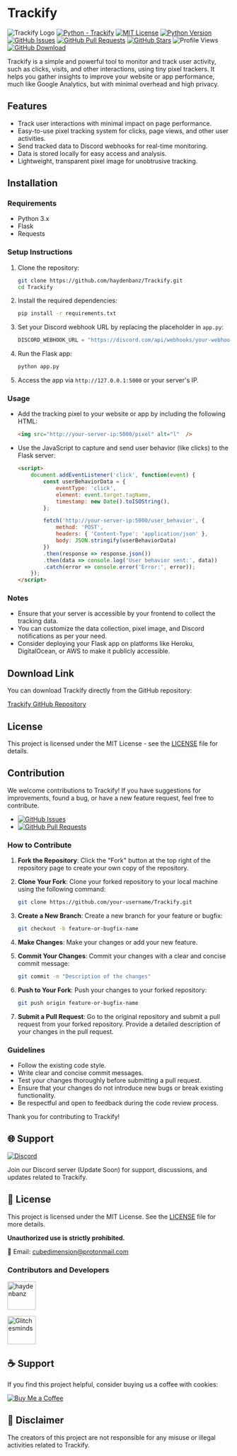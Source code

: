 # Trackify

![Trackify Logo](https://github.com/haydenbanz/Trackify/blob/main/Trackify.png)
[![Python - Trackify](https://img.shields.io/static/v1?label=Python&message=Trackify&color=%242A3E87&labelColor=%236A7DA8&style=for-the-badge&&logo=python)](https://github.com/haydenbanz/Trackify)
[![MIT License](https://img.shields.io/static/v1?label=License&message=MIT&color=%233DA639&labelColor=%23e3e3e3&style=for-the-badge)](https://github.com/haydenbanz/Trackify/blob/main/LICENSE)
[![Python Version](https://img.shields.io/static/v1?label=Python&message=3.6%2B&color=%230078D6&labelColor=%23e3e3e3&style=for-the-badge&logo=python)](https://www.python.org/downloads/)
[![GitHub Issues](https://img.shields.io/github/issues/haydenbanz/Trackify?style=for-the-badge)](https://github.com/haydenbanz/Trackify/issues)
[![GitHub Pull Requests](https://img.shields.io/github/issues-pr/haydenbanz/Trackify?style=for-the-badge)](https://github.com/haydenbanz/Trackify/pulls)
[![GitHub Stars](https://img.shields.io/github/stars/haydenbanz/Trackify?style=for-the-badge)](https://github.com/haydenbanz/Trackify/stargazers)
![Profile Views](https://komarev.com/ghpvc/?username=haydenbanz&color=%232A3E87&labelColor=%236A7DA8&style=for-the-badge)
[![GitHub Download](https://img.shields.io/static/v1?label=Download&message=Trackify&color=%242A3E87&labelColor=%236A7DA8&style=for-the-badge)](https://github.com/haydenbanz/Trackify/releases)


Trackify is a simple and powerful tool to monitor and track user activity, such as clicks, visits, and other interactions, using tiny pixel trackers. It helps you gather insights to improve your website or app performance, much like Google Analytics, but with minimal overhead and high privacy.


## Features
- Track user interactions with minimal impact on page performance.
- Easy-to-use pixel tracking system for clicks, page views, and other user activities.
- Send tracked data to Discord webhooks for real-time monitoring.
- Data is stored locally for easy access and analysis.
- Lightweight, transparent pixel image for unobtrusive tracking.

## Installation

### Requirements
- Python 3.x
- Flask
- Requests

### Setup Instructions
1. Clone the repository:
    ```bash
    git clone https://github.com/haydenbanz/Trackify.git
    cd Trackify
    ```

2. Install the required dependencies:
    ```bash
    pip install -r requirements.txt
    ```

3. Set your Discord webhook URL by replacing the placeholder in `app.py`:
    ```python
    DISCORD_WEBHOOK_URL = "https://discord.com/api/webhooks/your-webhook-url"
    ```

4. Run the Flask app:
    ```bash
    python app.py
    ```

5. Access the app via `http://127.0.0.1:5000` or your server's IP.

### Usage
- Add the tracking pixel to your website or app by including the following HTML:
    ```html
    <img src="http://your-server-ip:5000/pixel" alt="l"  />
    ```

- Use the JavaScript to capture and send user behavior (like clicks) to the Flask server:
    ```html
    <script>
        document.addEventListener('click', function(event) {
            const userBehaviorData = {
                eventType: 'click',
                element: event.target.tagName,
                timestamp: new Date().toISOString(),
            };

            fetch('http://your-server-ip:5000/user_behavior', {
                method: 'POST',
                headers: { 'Content-Type': 'application/json' },
                body: JSON.stringify(userBehaviorData)
            })
            .then(response => response.json())
            .then(data => console.log('User behavior sent:', data))
            .catch(error => console.error('Error:', error));
        });
    </script>
    ```

### Notes
- Ensure that your server is accessible by your frontend to collect the tracking data.
- You can customize the data collection, pixel image, and Discord notifications as per your need.
- Consider deploying your Flask app on platforms like Heroku, DigitalOcean, or AWS to make it publicly accessible.

## Download Link
You can download Trackify directly from the GitHub repository:

[Trackify GitHub Repository](https://github.com/haydenbanz/Trackify)

## License
This project is licensed under the MIT License - see the [LICENSE](LICENSE) file for details.

## Contribution

We welcome contributions to Trackify! If you have suggestions for improvements, found a bug, or have a new feature request, feel free to contribute.

- [![GitHub Issues](https://img.shields.io/github/issues/haydenbanz/Trackify?style=for-the-badge)](https://github.com/haydenbanz/Trackify/issues)
- [![GitHub Pull Requests](https://img.shields.io/github/issues-pr/haydenbanz/Trackify?style=for-the-badge)](https://github.com/haydenbanz/Trackify/pulls)

### How to Contribute

1. **Fork the Repository**: Click the "Fork" button at the top right of the repository page to create your own copy of the repository.

2. **Clone Your Fork**: Clone your forked repository to your local machine using the following command:
    ```bash
    git clone https://github.com/your-username/Trackify.git
    ```

3. **Create a New Branch**: Create a new branch for your feature or bugfix:
    ```bash
    git checkout -b feature-or-bugfix-name
    ```

4. **Make Changes**: Make your changes or add your new feature.

5. **Commit Your Changes**: Commit your changes with a clear and concise commit message:
    ```bash
    git commit -m "Description of the changes"
    ```

6. **Push to Your Fork**: Push your changes to your forked repository:
    ```bash
    git push origin feature-or-bugfix-name
    ```

7. **Submit a Pull Request**: Go to the original repository and submit a pull request from your forked repository. Provide a detailed description of your changes in the pull request.

### Guidelines

- Follow the existing code style.
- Write clear and concise commit messages.
- Test your changes thoroughly before submitting a pull request.
- Ensure that your changes do not introduce new bugs or break existing functionality.
- Be respectful and open to feedback during the code review process.

Thank you for contributing to Trackify!

## 🌐 Support

[![Discord](https://img.shields.io/badge/Discord-CODE%20GLITCH%20Bot%20DISCORD%20SERVER%20NAME-%237289DA?style=for-the-badge&logo=discord)](https://discord.gg/ZFTCpAU53U)

Join our Discord server (Update Soon) for support, discussions, and updates related to Trackify.

## 📜 License

This project is licensed under the MIT License. See the [LICENSE](LICENSE) file for more details.

**Unauthorized use is strictly prohibited.**

📧 Email: cubedimension@protonmail.com

### Contributors and Developers

[<img src="https://avatars.githubusercontent.com/u/67865621?s=64&v=4" width="64" height="64" alt="haydenbanz">](https://github.com/haydenbanz)  
 
[<img src="https://avatars.githubusercontent.com/u/144106684?s=64&v=4" width="64" height="64" alt="Glitchesminds">](https://github.com/Glitchesminds)

## ☕ Support

If you find this project helpful, consider buying us a coffee with cookies:

[![Buy Me a Coffee](https://img.shields.io/badge/Buy%20Me%20a%20Coffee-%23FFDD00?style=for-the-badge&logo=ko-fi&logoColor=white)](https://ko-fi.com/codeglitch)

## 🚫 Disclaimer

The creators of this project are not responsible for any misuse or illegal activities related to Trackify.





